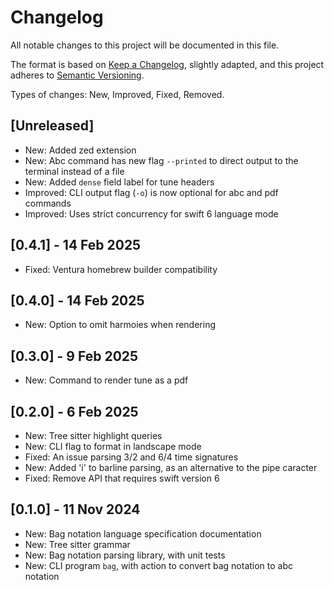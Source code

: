 # Changelog

All notable changes to this project will be documented in this file.

The format is based on [Keep a Changelog](https://keepachangelog.com/en/1.1.0/), slightly adapted,
and this project adheres to [Semantic Versioning](https://semver.org/spec/v2.0.0.html).

Types of changes: New, Improved, Fixed, Removed.

## [Unreleased]

- New: Added zed extension
- New: Abc command has new flag `--printed` to direct output to the terminal instead of a file
- New: Added `dense` field label for tune headers
- Improved: CLI output flag (`-o`) is now optional for abc and pdf commands
- Improved: Uses strict concurrency for swift 6 language mode

## [0.4.1] - 14 Feb 2025

- Fixed: Ventura homebrew builder compatibility

## [0.4.0] - 14 Feb 2025

- New: Option to omit harmoies when rendering

## [0.3.0] - 9 Feb 2025

- New: Command to render tune as a pdf

## [0.2.0] - 6 Feb 2025

- New: Tree sitter highlight queries
- New: CLI flag to format in landscape mode
- Fixed: An issue parsing 3/2 and 6/4 time signatures
- New: Added 'i' to barline parsing, as an alternative to the pipe caracter
- Fixed: Remove API that requires swift version 6

## [0.1.0] - 11 Nov 2024

- New: Bag notation language specification documentation
- New: Tree sitter grammar
- New: Bag notation parsing library, with unit tests
- New: CLI program `bag`, with action to convert bag notation to abc notation
